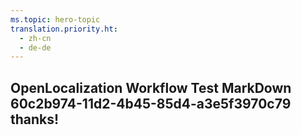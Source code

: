 ```yaml
---
ms.topic: hero-topic
translation.priority.ht: 
  - zh-cn
  - de-de
---
```

## OpenLocalization Workflow Test MarkDown 60c2b974-11d2-4b45-85d4-a3e5f3970c79 thanks!
